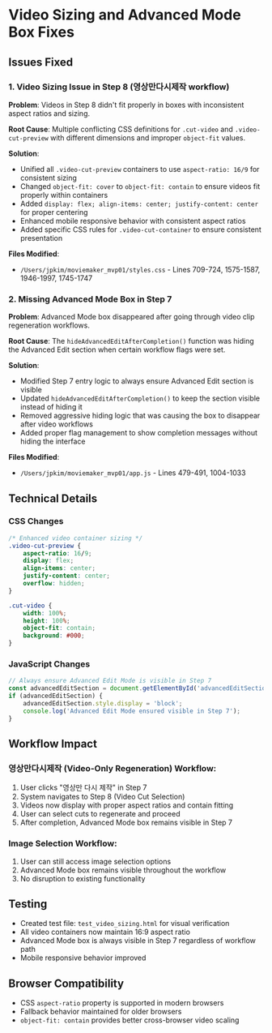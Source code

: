 # Video Sizing and Advanced Mode Box Fixes

## Issues Fixed

### 1. Video Sizing Issue in Step 8 (영상만다시제작 workflow)
**Problem**: Videos in Step 8 didn't fit properly in boxes with inconsistent aspect ratios and sizing.

**Root Cause**: Multiple conflicting CSS definitions for `.cut-video` and `.video-cut-preview` with different dimensions and improper `object-fit` values.

**Solution**:
- Unified all `.video-cut-preview` containers to use `aspect-ratio: 16/9` for consistent sizing
- Changed `object-fit: cover` to `object-fit: contain` to ensure videos fit properly within containers
- Added `display: flex; align-items: center; justify-content: center` for proper centering
- Enhanced mobile responsive behavior with consistent aspect ratios
- Added specific CSS rules for `.video-cut-container` to ensure consistent presentation

**Files Modified**:
- `/Users/jpkim/moviemaker_mvp01/styles.css` - Lines 709-724, 1575-1587, 1946-1997, 1745-1747

### 2. Missing Advanced Mode Box in Step 7
**Problem**: Advanced Mode box disappeared after going through video clip regeneration workflows.

**Root Cause**: The `hideAdvancedEditAfterCompletion()` function was hiding the Advanced Edit section when certain workflow flags were set.

**Solution**:
- Modified Step 7 entry logic to always ensure Advanced Edit section is visible
- Updated `hideAdvancedEditAfterCompletion()` to keep the section visible instead of hiding it
- Removed aggressive hiding logic that was causing the box to disappear after video workflows
- Added proper flag management to show completion messages without hiding the interface

**Files Modified**:
- `/Users/jpkim/moviemaker_mvp01/app.js` - Lines 479-491, 1004-1033

## Technical Details

### CSS Changes
```css
/* Enhanced video container sizing */
.video-cut-preview {
    aspect-ratio: 16/9;
    display: flex;
    align-items: center;
    justify-content: center;
    overflow: hidden;
}

.cut-video {
    width: 100%;
    height: 100%;
    object-fit: contain;
    background: #000;
}
```

### JavaScript Changes
```javascript
// Always ensure Advanced Edit Mode is visible in Step 7
const advancedEditSection = document.getElementById('advancedEditSection');
if (advancedEditSection) {
    advancedEditSection.style.display = 'block';
    console.log('Advanced Edit Mode ensured visible in Step 7');
}
```

## Workflow Impact

### 영상만다시제작 (Video-Only Regeneration) Workflow:
1. User clicks "영상만 다시 제작" in Step 7
2. System navigates to Step 8 (Video Cut Selection)
3. Videos now display with proper aspect ratios and contain fitting
4. User can select cuts to regenerate and proceed
5. After completion, Advanced Mode box remains visible in Step 7

### Image Selection Workflow:
1. User can still access image selection options
2. Advanced Mode box remains visible throughout the workflow
3. No disruption to existing functionality

## Testing
- Created test file: `test_video_sizing.html` for visual verification
- All video containers now maintain 16:9 aspect ratio
- Advanced Mode box is always visible in Step 7 regardless of workflow path
- Mobile responsive behavior improved

## Browser Compatibility
- CSS `aspect-ratio` property is supported in modern browsers
- Fallback behavior maintained for older browsers
- `object-fit: contain` provides better cross-browser video scaling